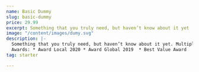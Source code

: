 ```yaml
---
name: Basic Dummy
slug: basic-dummy
price: 29.99
excerpt: Something that you truly need, but haven’t know about it yet
image: "/content/images/dumy.svg"
description: |-
  Something that you truly need, but haven’t know about it yet. Multiple winner of Community Awarads.
  Awards: * Award Local 2020 * Award Global 2019  * Best Value Award
tag: starter

---
```

